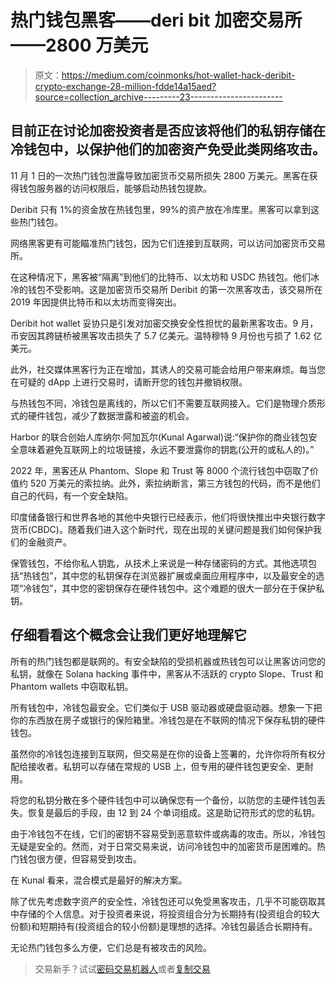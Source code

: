 # 热门钱包黑客——deri bit 加密交易所——2800 万美元

> 原文：<https://medium.com/coinmonks/hot-wallet-hack-deribit-crypto-exchange-28-million-fdde14a15aed?source=collection_archive---------23----------------------->

## 目前正在讨论加密投资者是否应该将他们的私钥存储在冷钱包中，以保护他们的加密资产免受此类网络攻击。

11 月 1 日的一次热门钱包泄露导致加密货币交易所损失 2800 万美元。黑客在获得钱包服务器的访问权限后，能够启动热钱包提款。

Deribit 只有 1%的资金放在热钱包里，99%的资产放在冷库里。黑客可以拿到这些热门钱包。

网络黑客更有可能瞄准热门钱包，因为它们连接到互联网，可以访问加密货币交易所。

在这种情况下，黑客被“隔离”到他们的比特币、以太坊和 USDC 热钱包。他们冰冷的钱包不受影响。这是加密货币交易所 Deribit 的第一次黑客攻击，该交易所在 2019 年因提供比特币和以太坊而变得突出。

Deribit hot wallet 妥协只是引发对加密交换安全性担忧的最新黑客攻击。9 月，币安因其跨链桥被黑客攻击损失了 5.7 亿美元。温特穆特 9 月份也亏损了 1.62 亿美元。

此外，社交媒体黑客行为正在增加，其诱人的交易可能会给用户带来麻烦。每当您在可疑的 dApp 上进行交易时，请断开您的钱包并撤销权限。

与热钱包不同，冷钱包是离线的，所以它们不需要互联网接入。它们是物理介质形式的硬件钱包，减少了数据泄露和被盗的机会。

Harbor 的联合创始人库纳尔·阿加瓦尔(Kunal Agarwal)说:“保护你的商业钱包安全意味着避免互联网上的垃圾链接，永远不要泄露你的钥匙(公开的或私人的)。”

2022 年，黑客还从 Phantom、Slope 和 Trust 等 8000 个流行钱包中窃取了价值约 520 万美元的索拉纳。此外，索拉纳断言，第三方钱包的代码，而不是他们自己的代码，有一个安全缺陷。

印度储备银行和世界各地的其他中央银行已经表示，他们将很快推出中央银行数字货币(CBDC)。随着我们进入这个新时代，现在出现的关键问题是我们如何保护我们的金融资产。

保管钱包，不给你私人钥匙，从技术上来说是一种存储密码的方式。其他选项包括“热钱包”，其中您的私钥保存在浏览器扩展或桌面应用程序中，以及最安全的选项“冷钱包”，其中您的密钥保存在硬件钱包中。这个难题的很大一部分在于保护私钥。

## 仔细看看这个概念会让我们更好地理解它

所有的热门钱包都是联网的。有安全缺陷的受损机器或热钱包可以让黑客访问您的私钥，就像在 Solana hacking 事件中，黑客从不活跃的 crypto Slope、Trust 和 Phantom wallets 中窃取私钥。

所有钱包中，冷钱包最安全。它们类似于 USB 驱动器或硬盘驱动器。想象一下把你的东西放在房子或银行的保险箱里。冷钱包是在不联网的情况下保存私钥的硬件钱包。

虽然你的冷钱包连接到互联网，但交易是在你的设备上签署的，允许你将所有权分配给接收者。私钥可以存储在常规的 USB 上，但专用的硬件钱包更安全、更耐用。

将您的私钥分散在多个硬件钱包中可以确保您有一个备份，以防您的主硬件钱包丢失。恢复是最后的手段，由 12 到 24 个单词组成。这是助记符形式的您的私钥。

由于冷钱包不在线，它们的密钥不容易受到恶意软件或病毒的攻击。所以，冷钱包无疑是安全的。然而，对于日常交易来说，访问冷钱包中的加密货币是困难的。热门钱包很方便，但容易受到攻击。

在 Kunal 看来，混合模式是最好的解决方案。

除了优先考虑数字资产的安全性，冷钱包还可以免受黑客攻击，几乎不可能窃取其中存储的个人信息。对于投资者来说，将投资组合分为长期持有(投资组合的较大份额)和短期持有(投资组合的较小份额)是理想的选择。冷钱包最适合长期持有。

无论热门钱包多么方便，它们总是有被攻击的风险。

> 交易新手？试试[密码交易机器人](/coinmonks/crypto-trading-bot-c2ffce8acb2a)或者[复制交易](/coinmonks/top-10-crypto-copy-trading-platforms-for-beginners-d0c37c7d698c)